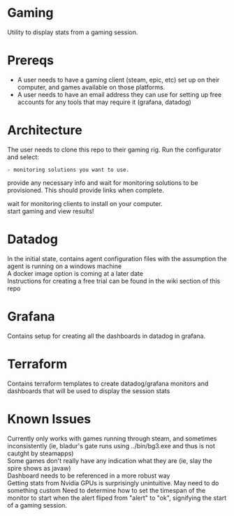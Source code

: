 # Gaming
Utility to display stats from a gaming session.

# Prereqs
- A user needs to have a gaming client (steam, epic, etc) set up on their computer, and games available on those platforms.  
- A user needs to have an email address they can use for setting up free accounts for any tools that may require it (grafana, datadog)


# Architecture

The user needs to clone this repo to their gaming rig.
Run the configurator and select: 

    - monitoring solutions you want to use.

provide any necessary info and wait for monitoring solutions to be provisioned.  This should provide links when complete.

wait for monitoring clients to install on your computer.  
start gaming and view results!


# Datadog
In the initial state, contains agent configuration files with the assumption the agent is running on a windows machine  
A docker image option is coming at a later date  
Instructions for creating a free trial can be found in the wiki section of this repo

# Grafana
Contains setup for creating all the dashboards in datadog in grafana.

# Terraform 
Contains terraform templates to create datadog/grafana monitors and dashboards that will be used to display the session stats

# Known Issues
Currently only works with games running through steam, and sometimes inconsistently (ie, bladur's gate runs using ../bin/bg3.exe and thus is not cautght by steamapps)  
Some games don't really have any indication what they are (ie, slay the spire shows as javaw)  
Dashboard needs to be referenced in a more robust way  
Getting stats from Nvidia GPUs is surprisingly unintuitive. May need to do something custom
Need to determine how to set the timespan of the monitor to start when the alert fliped from "alert" to "ok", signifying the start of a gaming session.  
